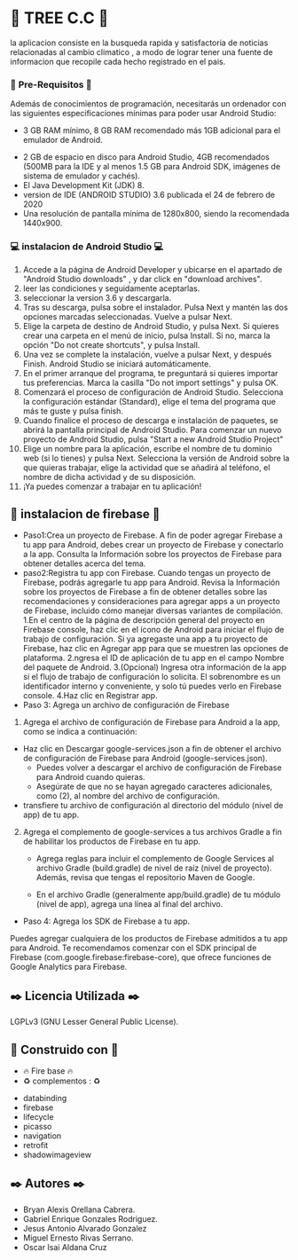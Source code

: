 # :deciduous_tree: TREE C.C :deciduous_tree:
la aplicacion consiste en la busqueda rapida y satisfactoria de noticias relacionadas al cambio climatico , a modo de lograr tener una fuente de informacion que recopile cada hecho registrado en el pais. 

 ### :pencil: **Pre-Requisitos** :pencil:

Además de conocimientos de programación, necesitarás un ordenador con las siguientes especificaciones mínimas para poder usar Android Studio:

* 3 GB RAM mínimo, 8 GB RAM recomendado más 1GB adicional para el emulador de Android.
+ 2 GB de espacio en disco para Android Studio, 4GB recomendados (500MB para la IDE y al menos 1.5 GB para Android SDK, imágenes de sistema de emulador y cachés).
+ El Java Development Kit (JDK) 8.
+ version de IDE (ANDROID STUDIO) 3.6 publicada el 24 de febrero de 2020 
+  Una resolución de pantalla mínima de 1280x800, siendo la recomendada 1440x900.

### :computer: instalacion de Android Studio :computer:
1. Accede a la página de Android Developer y ubicarse en el  apartado de  "Android Studio downloads" , y dar click en "download archives".
2. leer las condiciones y seguidamente aceptarlas.
3. seleccionar la version 3.6 y descargarla. 
4. Tras su descarga, pulsa sobre el instalador. Pulsa Next y mantén las dos opciones marcadas seleccionadas. Vuelve a pulsar Next.
5. Elige la carpeta de destino de Android Studio, y pulsa Next. Si quieres crear una carpeta en el menú de inicio, pulsa Install. Si no, marca la opción "Do not create shortcuts", y pulsa Install.
6. Una vez se complete la instalación, vuelve a pulsar Next, y después Finish. Android Studio se iniciará automáticamente.
7. En el primer arranque del programa, te preguntará si quieres importar tus preferencias. Marca la casilla "Do not import settings" y pulsa OK.
8. Comenzará el proceso de configuración de Android Studio. Selecciona la configuración estándar (Standard), elige el tema del programa que más te guste y pulsa finish.
9. Cuando finalice el proceso de descarga e instalación de paquetes, se abrirá la pantalla principal de Android Studio. Para comenzar un nuevo proyecto de Android Studio, pulsa "Start a new Android Studio Project"
10. Elige un nombre para la aplicación, escribe el nombre de tu dominio web (si lo tienes) y pulsa Next. Selecciona la versión de Android sobre la que quieras trabajar, elige la actividad que se añadirá al teléfono, el nombre de dicha actividad y de su disposición.
11. ¡Ya puedes comenzar a trabajar en tu aplicación!

## :wrench: instalacion de firebase :wrench:
* Paso1:Crea un proyecto de Firebase.
A fin de poder agregar Firebase a tu app para Android, debes crear un proyecto de Firebase y conectarlo a la app. Consulta la Información sobre los proyectos de Firebase para obtener detalles acerca del tema.
* paso2:Registra tu app con Firebase.
Cuando tengas un proyecto de Firebase, podrás agregarle tu app para Android.
Revisa la Información sobre los proyectos de Firebase a fin de obtener detalles sobre las recomendaciones y consideraciones para agregar apps a un proyecto de Firebase, incluido cómo manejar diversas variantes de compilación.
1.En el centro de la página de descripción general del proyecto en Firebase console, haz clic en el ícono de Android para iniciar el flujo de trabajo de configuración.
Si ya agregaste una app a tu proyecto de Firebase, haz clic en Agregar app para que se muestren las opciones de plataforma.
2.ngresa el ID de aplicación de tu app en el campo Nombre del paquete de Android.
3.(Opcional) Ingresa otra información de la app si el flujo de trabajo de configuración lo solicita.
El sobrenombre es un identificador interno y conveniente, y solo tú puedes verlo en Firebase console.
4.Haz clic en Registrar app.
* Paso 3: Agrega un archivo de configuración de Firebase
 1. Agrega el archivo de configuración de Firebase para Android a la app, como se indica a continuación:
   - Haz clic en Descargar google-services.json a fin de obtener el archivo de configuración de Firebase para Android (google-services.json).
      * Puedes volver a descargar el archivo de configuración de Firebase para Android cuando quieras.
       * Asegúrate de que no se hayan agregado caracteres adicionales, como (2), al nombre del archivo de configuración.
   - transfiere tu archivo de configuración al directorio del módulo (nivel de app) de tu app.
 2. Agrega el complemento de google-services a tus archivos Gradle a fin de habilitar los productos de Firebase en tu app.
    - Agrega reglas para incluir el complemento de Google Services al archivo Gradle (build.gradle) de nivel de raíz (nivel de proyecto). Además, revisa que tengas el repositorio Maven de Google.
    
    - En el archivo Gradle (generalmente app/build.gradle) de tu módulo (nivel de app), agrega una línea al final del archivo.
* Paso 4: Agrega los SDK de Firebase a tu app.

Puedes agregar cualquiera de los productos de Firebase admitidos a tu app para Android. Te recomendamos comenzar con el SDK principal de Firebase (com.google.firebase:firebase-core), que ofrece funciones de Google Analytics para Firebase.

## :black_nib: Licencia Utilizada :black_nib:
LGPLv3 (GNU Lesser General Public License).

## :iphone: Construido con :iphone:
* :fire: Fire base :fire:
* :recycle: complementos : :recycle: 
- databinding
 - firebase
- lifecycle
- picasso
- navigation 
 - retrofit
- shadowimageview


## :black_nib: Autores :black_nib: 
* Bryan Alexis Orellana Cabrera.
* Gabriel Enrique Gonzales Rodriguez.
* Jesus Antonio Alvarado Gonzalez
* Miguel Ernesto Rivas Serrano.
* Oscar Isai Aldana Cruz
